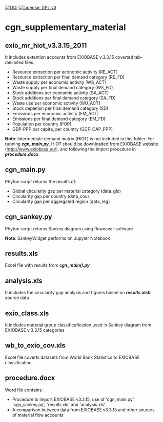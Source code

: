 [![DOI](https://zenodo.org/badge/DOI/10.5281/zenodo.1483549.svg)](https://doi.org/10.5281/zenodo.1483549)
[![License: GPL v3](https://img.shields.io/badge/License-GPL%20v3-blue.svg)](https://www.gnu.org/licenses/gpl-3.0)

# cgn_supplementary_material

## exio_mr_hiot_v3.3.15_2011
It includes extention accounts from EXIOBASE v.3.3.15 coverted tab-delimited files:
* Resource extraction per economic activity (RE_ACT)
* Resource extraction per final demand category (RE_FD)
* Waste supply per economic activity (WS_ACT)
* Waste supply per final demand category (WS_FD)
* Stock additions per economic activity (SA_ACT)
* Stock additions per final demand category (SA_FD)
* Waste use per economic activity (WU_ACT)
* Stock depletion per final demand category (SD)
* Emissions per economic activity (EM_ACT)
* Emissions per final demand category (EM_FD)
* Population per country (POP)
* GDP-PPP per capita, per country (GDP_CAP_PPP)

**Note**: Intermediate demand matrix (HIOT) is not included in this folder. For running ***cgn_main.py***, HIOT should be downloaded from EXIOBASE website (http://www.exiobase.eu/), and following the import procedure in ***procedure.docx***

## cgn_main.py
Phyton script returns the results of:
* Global circularity gap per material category (data_glo)
* Circularity gap per country (data_cou)
* Circularity gap per aggregated region (data_reg) 

## cgn_sankey.py
Phyton script returns Sankey diagram using floweaver software

**Note**: SankeyWidget performs on Jupyter Notebook 

## results.xls 
Excel file with results from ***cgn_main().py***

## analysis.xls
It includes the circularity gap analysis and figures based on ***results.xlsb*** source data  

## exio_class.xls
It includes material group classificafication used in Sankey diagram from EXIOBASE v.3.3.15 categories  

## wb_to_exio_cov.xls
Excel file coverts datasets from World Bank Statistics to EXIOBASE classification  

## procedure.docx
Word file contains:
* Procedure to import EXIOBASE v3.3.15, use of 'cgn_main.py', 'cgn_sankey.py', 'results.xls' and 'analysis.xls' 
* A comparison between data from EXIOBASE v3.3.15 and other sources of material flow accounts   
